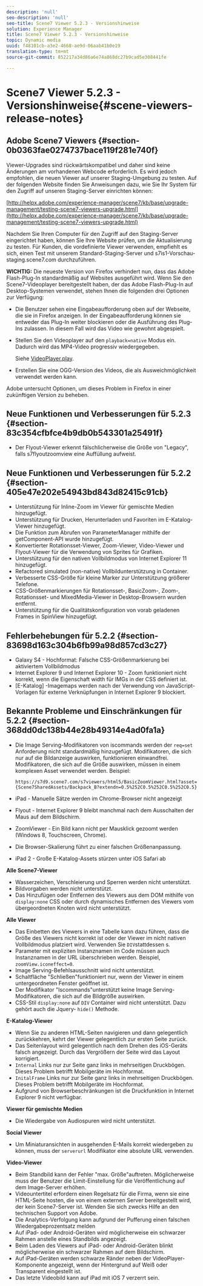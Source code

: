 ```yaml
---
description: 'null'
seo-description: 'null'
seo-title: Scene7 Viewer 5.2.3 - Versionshinweise
solution: Experience Manager
title: Scene7 Viewer 5.2.3 - Versionshinweise
topic: Dynamic media
uuid: f48101cb-a3e2-4668-ae9d-06aab41b0e19
translation-type: tm+mt
source-git-commit: 852217a34d86a6e74a868dc27b9cad5e308441fe

---
```



# Scene7 Viewer 5.2.3 - Versionshinweise{#scene-viewers-release-notes}

## Adobe Scene7 Viewers {#section-0b0363fae0274737bace119f281e740f}

Viewer-Upgrades sind rückwärtskompatibel und daher sind keine Änderungen am vorhandenen Webcode erforderlich. Es wird jedoch empfohlen, die neuen Viewer auf unserer Staging-Umgebung zu testen. Auf der folgenden Website finden Sie Anweisungen dazu, wie Sie Ihr System für den Zugriff auf unseren Staging-Server einrichten können:

[http://helpx.adobe.com/experience-manager/scene7/kb/base/upgrade-management/testing-scene7-viewers-upgrade.html](http://helpx.adobe.com/experience-manager/scene7/kb/base/upgrade-management/testing-scene7-viewers-upgrade.html)

Nachdem Sie Ihren Computer für den Zugriff auf den Staging-Server eingerichtet haben, können Sie Ihre Website prüfen, um die Aktualisierung zu testen. Für Kunden, die vordefinierte Viewer verwenden, empfiehlt es sich, einen Test mit unserem Standard-Staging-Server und s7is1-Vorschau-staging.scene7.com durchzuführen.

**WICHTIG:** Die neueste Version von Firefox verhindert nun, dass das Adobe Flash-Plug-In standardmäßig auf Websites ausgeführt wird. Wenn Sie den Scene7-Videoplayer bereitgestellt haben, der das Adobe Flash-Plug-In auf Desktop-Systemen verwendet, stehen Ihnen die folgenden drei Optionen zur Verfügung:

* Die Benutzer sehen eine Eingabeaufforderung oben auf der Webseite, die sie in Firefox anzeigen. In der Eingabeaufforderung können sie entweder das Plug-In weiter blockieren oder die Ausführung des Plug-Ins zulassen. In diesem Fall wird das Video wie gewohnt abgespielt.
* Stellen Sie den Videoplayer auf den `playback=native` Modus ein. Dadurch wird das MP4-Video progressiv wiedergegeben.

   Siehe [VideoPlayer.play](../../c-html5-s7-aem-asset-viewers/c-html5-video-reference/c-html5-video-cmdref/r-html5-video-viewer-conf-attrib-videoplayer-playback.md#reference-13ec45db4cd4443b842f310153623221).

* Erstellen Sie eine OGG-Version des Videos, die als Ausweichmöglichkeit verwendet werden kann.

Adobe untersucht Optionen, um dieses Problem in Firefox in einer zukünftigen Version zu beheben.

## Neue Funktionen und Verbesserungen für 5.2.3 {#section-83c354cfbfce4b9db0b543301a25491f}

* Der Flyout-Viewer erkennt fälschlicherweise die Größe von &quot;Legacy&quot;, falls s7flyoutzoomview eine Auffüllung aufweist.

## Neue Funktionen und Verbesserungen für 5.2.2 {#section-405e47e202e54943bd843d82415c91cb}

* Unterstützung für Inline-Zoom im Viewer für gemischte Medien hinzugefügt.
* Unterstützung für Drucken, Herunterladen und Favoriten im E-Katalog-Viewer hinzugefügt.
* Die Funktion zum Abrufen von ParameterManager mithilfe der getComponent-API wurde hinzugefügt.
* Konvertierter Rotationsset-Viewer, Zoom-Viewer, Video-Viewer und Flyout-Viewer für die Verwendung von Sprites für Grafiken.
* Unterstützung für den nativen Vollbildmodus von Internet Explorer 11 hinzugefügt.
* Refactored simulated (non-native) Vollbildunterstützung in Container.
* Verbesserte CSS-Größe für kleine Marker zur Unterstützung größerer Telefone.
* CSS-Größenmarkierungen für Rotationsset-, BasicZoom-, Zoom-, Rotationsset- und MixedMedia-Viewer in Desktop-Browsern wurden entfernt.
* Unterstützung für die Qualitätskonfiguration von vorab geladenen Frames in SpinView hinzugefügt.

## Fehlerbehebungen für 5.2.2 {#section-83698d163c304b6fb99a98d857cd3c27}

* Galaxy S4 - Hochformat: Falsche CSS-Größenmarkierung bei aktiviertem Vollbildmodus
* Internet Explorer 9 und Internet Explorer 10 - Zoom funktioniert nicht korrekt, wenn die Eigenschaft width für IMGs in der CSS definiert ist.
* [E-Katalog] -Imagemaps werden nach der Verwendung von JavaScript-Vorlagen für externe Verknüpfungen in Internet Explorer 9 blockiert.

## Bekannte Probleme und Einschränkungen für 5.2.2 {#section-368dd0dc138b44e28b49314e4ad0fa1a}

* Die Image Serving-Modifikatoren von iscommands werden der `req=set` Anforderung nicht standardmäßig hinzugefügt. Modifikatoren, die sich nur auf die Bildanzeige auswirken, funktionieren einwandfrei. Modifikatoren, die sich auf die Größe auswirken, müssen in einem komplexen Asset verwendet werden. Beispiel:

   ```
   https://s7d9.scene7.com/s7viewers/html5/BasicZoomViewer.html?asset= {Scene7SharedAssets/Backpack_B?extendn=0.5%252C0.5%252C0.5%252C0.5}
   ```

* iPad - Manuelle Sätze werden im Chrome-Browser nicht angezeigt
* Flyout - Internet Explorer 9 bleibt manchmal nach dem Ausschalten der Maus auf dem Bildschirm.
* ZoomViewer - Ein Bild kann nicht per Mausklick gezoomt werden (Windows 8, Touchscreen, Chrome).
* Die Browser-Skalierung führt zu einer falschen Größenanpassung.
* iPad 2 - Große E-Katalog-Assets stürzen unter iOS Safari ab

**Alle Scene7-Viewer**

* Wasserzeichen, Verschleierung und Sperren werden nicht unterstützt.
* Bildvorgaben werden nicht unterstützt.
* Das Hinzufügen oder Entfernen des Viewers aus dem DOM mithilfe von `display:none` CSS oder durch dynamisches Entfernen des Viewers vom übergeordneten Knoten wird nicht unterstützt.

**Alle Viewer**

* Das Einbetten des Viewers in eine Tabelle kann dazu führen, dass die Größe des Viewers nicht korrekt ist oder der Viewer im nicht nativen Vollbildmodus platziert wird. Verwenden Sie `DIV`stattdessen s.
* Parameter mit expliziten Instanznamen im Code müssen auch Instanznamen in der URL überschrieben werden. Beispiel, `zoomView.iconeffect=0`.
* Image Serving-Befehlsausschnitt wird nicht unterstützt.
* Schaltfläche &quot;Schließen&quot;funktioniert nur, wenn der Viewer in einem untergeordneten Fenster geöffnet ist.
* Der Modifikator &quot;Iscommands&quot;unterstützt keine Image Serving-Modifikatoren, die sich auf die Bildgröße auswirken.
* CSS-Stil `display:none` auf `DIV` Container wird nicht unterstützt. Dazu gehört auch die Jquery- `hide()` Methode.

**E-Katalog-Viewer**

* Wenn Sie zu anderen HTML-Seiten navigieren und dann gelegentlich zurückkehren, kehrt der Viewer gelegentlich zur ersten Seite zurück.
* Das Seitenlayout wird gelegentlich nach dem Drehen des iOS-Geräts falsch angezeigt. Durch das Vergrößern der Seite wird das Layout korrigiert.
* `Internal` Links nur zur Seite ganz links in mehrseitigen Druckbögen. Dieses Problem betrifft Mobilgeräte im Hochformat.
* `InitalFrame` Links nur zur Seite ganz links in mehrseitigen Druckbögen. Dieses Problem betrifft Mobilgeräte im Hochformat.
* Aufgrund von Browserbeschränkungen ist die Druckfunktion in Internet Explorer 9 nicht verfügbar.

**Viewer für gemischte Medien**

* Die Wiedergabe von Audiospuren wird nicht unterstützt.

**Social Viewer**

* Um Miniaturansichten in ausgehenden E-Mails korrekt wiedergeben zu können, muss der `serverurl` Modifikator eine absolute URL verwenden.

**Video-Viewer**

* Beim Standbild kann der Fehler &quot;max. Größe&quot;auftreten. Möglicherweise muss der Benutzer die Limit-Einstellung für die Veröffentlichung auf dem Image-Server erhöhen.
* Videountertitel erfordern einen Regelsatz für die Firma, wenn sie eine HTML-Seite hosten, die von einem externen Server bereitgestellt wird, der kein Scene7-Server ist. Wenden Sie sich zwecks Hilfe an den technischen Support von Adobe.
* Die Analytics-Verfolgung kann aufgrund der Pufferung einen falschen Wiedergabeprozentsatz melden
* Auf iPad- oder Android-Geräten wird möglicherweise ein schwarzer Rahmen anstelle eines Standbilds angezeigt.
* Beim Laden des Viewers auf iPad- oder Android-Geräten blinkt möglicherweise ein schwarzer Rahmen auf dem Bildschirm.
* Auf iPad-Geräten werden schwarze Ränder neben der VideoPlayer-Komponente angezeigt, wenn der Hintergrund auf Weiß oder Transparent eingestellt ist.
* Das letzte Videobild kann auf iPad mit iOS 7 verzerrt sein.


